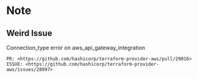 # Note

## Weird Issue

Connection_type error on aws_api_gateway_integration

```text
PR: <https://github.com/hashicorp/terraform-provider-aws/pull/29016>
ISSUE: <https://github.com/hashicorp/terraform-provider-aws/issues/28997>
```
